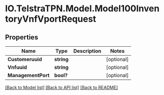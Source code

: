 # IO.TelstraTPN.Model.Model100InventoryVnfVportRequest
## Properties

Name | Type | Description | Notes
------------ | ------------- | ------------- | -------------
**Customeruuid** | **string** |  | [optional] 
**Vnfuuid** | **string** |  | [optional] 
**ManagementPort** | **bool?** |  | [optional] 

[[Back to Model list]](../README.md#documentation-for-models) [[Back to API list]](../README.md#documentation-for-api-endpoints) [[Back to README]](../README.md)


